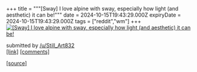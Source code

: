 +++
title = """[Sway] I love alpine with sway, especially how light (and aesthetic) it can be!"""
date = 2024-10-15T19:43:29.000Z
expiryDate = 2024-10-15T19:43:29.000Z
tags = ["reddit","wm"]
+++
[![[Sway] I love alpine with sway, especially how light (and aesthetic) it can be!](https://b.thumbs.redditmedia.com/E__6nBOpbiVRzSkBEPh5SF6wBgeIGCuRJ7NRe3-liuY.jpg "[Sway] I love alpine with sway, especially how light (and aesthetic) it can be!")](https://www.reddit.com/r/unixporn/comments/1g4ghfc/sway_i_love_alpine_with_sway_especially_how_light/)

submitted by [/u/Still\_Art832](https://www.reddit.com/user/Still_Art832)  
[\[link\]](https://www.reddit.com/gallery/1g4ghfc) [\[comments\]](https://www.reddit.com/r/unixporn/comments/1g4ghfc/sway_i_love_alpine_with_sway_especially_how_light/)

[[source]](https://www.reddit.com/r/unixporn/comments/1g4ghfc/sway_i_love_alpine_with_sway_especially_how_light/)
